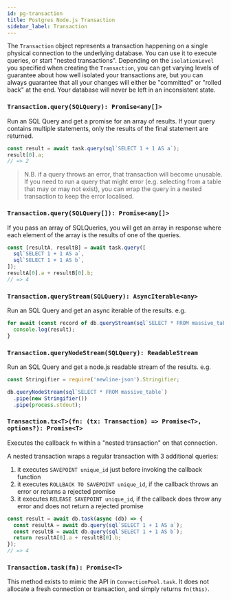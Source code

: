```yaml
---
id: pg-transaction
title: Postgres Node.js Transaction
sidebar_label: Transaction
---
```


The `Transaction` object represents a transaction happening on a single physical connection to the underlying database. You can use it to execute queries, or start "nested transactions". Depending on the `isolationLevel` you specified when creating the `Transaction`, you can get varying levels of guarantee about how well isolated your transactions are, but you can always guarantee that all your changes will either be "committed" or "rolled back" at the end. Your database will never be left in an inconsistent state.

### `Transaction.query(SQLQuery): Promise<any[]>`

Run an SQL Query and get a promise for an array of results. If your query contains multiple statements, only the results of the final statement are returned.

```ts
const result = await task.query(sql`SELECT 1 + 1 AS a`);
result[0].a;
// => 2
```

> N.B. if a query throws an error, that transaction will become unusable. If you need to run a query that might error (e.g. selecting from a table that may or may not exist), you can wrap the query in a nested transaction to keep the error localised.

### `Transaction.query(SQLQuery[]): Promise<any[]>`

If you pass an array of SQLQueries, you will get an array in response where each element of the array is the results of one of the queries.

```ts
const [resultA, resultB] = await task.query([
  sql`SELECT 1 + 1 AS a`,
  sql`SELECT 1 + 1 AS b`,
]);
resultA[0].a + resultB[0].b;
// => 4
```

### `Transaction.queryStream(SQLQuery): AsyncIterable<any>`

Run an SQL Query and get an async iterable of the results. e.g.

```js
for await (const record of db.queryStream(sql`SELECT * FROM massive_table`)) {
  console.log(result);
}
```

### `Transaction.queryNodeStream(SQLQuery): ReadableStream`

Run an SQL Query and get a node.js readable stream of the results. e.g.

```js
const Stringifier = require('newline-json').Stringifier;

db.queryNodeStream(sql`SELECT * FROM massive_table`)
  .pipe(new Stringifier())
  .pipe(process.stdout);
```

### `Transaction.tx<T>(fn: (tx: Transaction) => Promise<T>, options?): Promise<T>`

Executes the callback `fn` within a "nested transaction" on that connection.

A nested transaction wraps a regular transaction with 3 additional queries:

1. it executes `SAVEPOINT unique_id` just before invoking the callback function
2. it executes `ROLLBACK TO SAVEPOINT unique_id`, if the callback throws an error or returns a rejected promise
3. it executes `RELEASE SAVEPOINT unique_id`, if the callback does throw any error and does not return a rejected promise

```ts
const result = await db.task(async (db) => {
  const resultA = await db.query(sql`SELECT 1 + 1 AS a`);
  const resultB = await db.query(sql`SELECT 1 + 1 AS b`);
  return resultA[0].a + resultB[0].b;
});
// => 4
```

### `Transaction.task(fn): Promise<T>`

This method exists to mimic the API in `ConnectionPool.task`. It does not allocate a fresh connection or transaction, and simply returns `fn(this)`.
